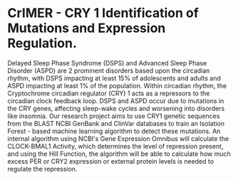 # CrIMER - CRY 1 Identification of Mutations and Expression Regulation.

Delayed Sleep Phase Syndrome (DSPS) and Advanced Sleep Phase Disorder (ASPD) are 2 prominent disorders based upon the circadian rhythm, with DSPS impacting at least 15% of adolescents and adults and ASPD impacting at least 1% of the population. Within circadian rhythm, the Cryptochrome circadian regulator (CRY) 1 acts as a repressors to the circadian clock feedback loop. DSPS and ASPD occur due to mutations in the CRY genes, affecting sleep-wake cycles and worsening into disorders like insomnia. Our research project aims to use CRY1 genetic sequences from the BLAST NCBI GenBank and ClinVar databases to train an Isolation Forest - based machine learning algorithm to detect these mutations. An internal algorithm using NCBI's Gene Expression Omnibus will calculate the CLOCK-BMAL1 Activity, which determines the level of repression present, and using the Hill Function, the algorithm will be able to calculate how much excess PER or CRY2 expression or external protein levels is needed to regulate the repression. 